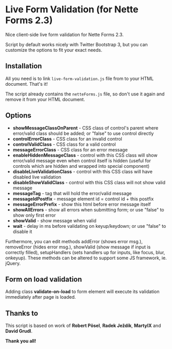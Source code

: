 Live Form Validation (for Nette Forms 2.3)
==========================================
Nice client-side live form validation for Nette Forms 2.3.

Script by default works nicely with Twitter Bootstrap 3, but you can customize the options to fit your exact needs.

Installation
------------
All you need is to link `live-form-validation.js` file from to your HTML document. That's it!

The script already contains the `netteForms.js` file, so don't use it again and remove it from your HTML document.

Options
-------
- **showMessageClassOnParent** - CSS class of control's parent where error/valid class should be added; or "false" to use control directly
- **controlErrorClass** - CSS class for an invalid control
- **controlValidClass** - CSS class for a valid control
- **messageErrorClass** - CSS class for an error message
- **enableHiddenMessageClass** - control with this CSS class will show error/valid message even when control itself is hidden (useful for controls which are hidden and wrapped into special component)
- **disableLiveValidationClass** - control with this CSS class will have disabled live validation
- **disableShowValidClass** - control with this CSS class will not show valid message
- **messageTag** - tag that will hold the error/valid message
- **messageIdPostfix** - message element id = control id + this postfix
- **messageErrorPrefix** - show this html before error message itself 
- **showAllErrors** - show all errors when submitting form; or use "false" to show only first error
- **showValid** - show message when valid
- **wait** - delay in ms before validating on keyup/keydown; or use "false" to disable it

Furthermore, you can edit methods addError (shows error msg.), removeError (hides error msg.), showValid (show message if input is correctly filled), setupHandlers (sets handlers up for inputs, like focus, blur, onkeyup). These methods can be altered to support some JS framework, ie. jQuery.

Form on load validation
-----------------------
Adding class **validate-on-load** to form element will execute its validation immediately after page is loaded.

Thanks to
---------
This script is based on work of **Robert Pösel**, **Radek Ježdík**, **MartyIX** and **David Grudl**.

**Thank you all!**
